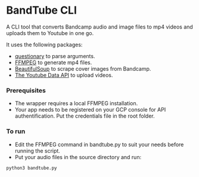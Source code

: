 # BandTube CLI
A CLI tool that converts Bandcamp audio and image files to mp4 videos and uploads them to Youtube in one go.

It uses the following packages: 

- [questionary](https://github.com/tmbo/questionary) to parse arguments.
- [FFMPEG](https://github.com/FFmpeg/FFmpeg) to generate mp4 files.
- [BeautifulSoup](https://beautiful-soup-4.readthedocs.io/en/latest/) to scrape cover images from Bandcamp.
- [The Youtube Data API](https://developers.google.com/youtube/v3) to upload videos.


### Prerequisites
- The wrapper requires a local FFMPEG installation.
- Your app needs to be registered on your GCP console for API authentification. Put the credentials file in the root folder.


### To run
- Edit the FFMPEG command in bandtube.py to suit your needs before running the script.
- Put your audio files in the source directory and run:

```
python3 bandtube.py
```
